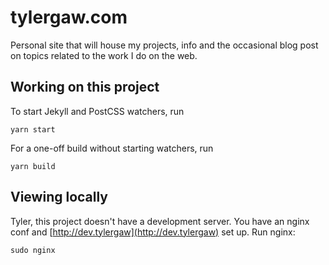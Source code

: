 # tylergaw.com

Personal site that will house my projects, info and the occasional blog post on
topics related to the work I do on the web.

## Working on this project

To start Jekyll and PostCSS watchers, run

```
yarn start
```

For a one-off build without starting watchers, run

```
yarn build
```

## Viewing locally

Tyler, this project doesn't have a development server. You have an nginx conf
and [http://dev.tylergaw](http://dev.tylergaw) set up. Run nginx:

```
sudo nginx
```
